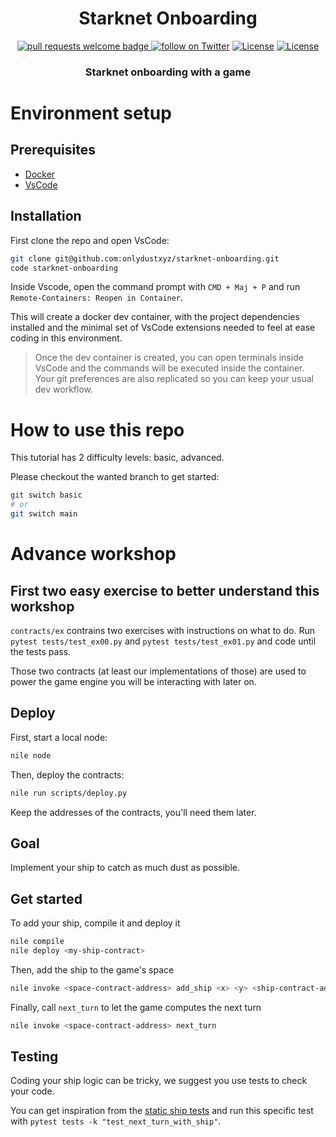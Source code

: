 <div align="center">
  <h1 align="center">Starknet Onboarding</h1>
  <p align="center">
    <a href="http://makeapullrequest.com">
      <img alt="pull requests welcome badge" src="https://img.shields.io/badge/PRs-welcome-brightgreen.svg?style=flat">
    </a>
    <a href="https://twitter.com/intent/follow?screen_name=Magicdust_gg">
        <img src="https://img.shields.io/twitter/follow/Magicdust_gg?style=social&logo=twitter"
            alt="follow on Twitter"></a>
    <a href="https://opensource.org/licenses/Apache-2.0"><img src="https://img.shields.io/badge/License-Apache%202.0-blue.svg"
            alt="License"></a>
    <a href=""><img src="https://img.shields.io/badge/semver-0.0.1-blue"
            alt="License"></a>            
  </p>
  
  <h3 align="center">Starknet onboarding with a game</h3>
</div>

# Environment setup

## Prerequisites

- [Docker](https://docs.docker.com/get-docker/)
- [VsCode](https://code.visualstudio.com/download)

## Installation

First clone the repo and open VsCode:

```bash
git clone git@github.com:onlydustxyz/starknet-onboarding.git
code starknet-onboarding
```

Inside Vscode, open the command prompt with `CMD + Maj + P` and run `Remote-Containers: Reopen in Container`.

This will create a docker dev container, with the project dependencies installed and the minimal set of VsCode extensions needed to feel at ease coding in this environment.

> Once the dev container is created, you can open terminals inside VsCode and the commands will be executed inside the container. Your git preferences are also replicated so you can keep your usual dev workflow.

# How to use this repo

This tutorial has 2 difficulty levels: basic, advanced.

Please checkout the wanted branch to get started:

```bash
git switch basic
# or
git switch main
```

# Advance workshop

## First two easy exercise to better understand this workshop

`contracts/ex` contrains two exercises with instructions on what to do.
Run `pytest tests/test_ex00.py` and `pytest tests/test_ex01.py` and code until the tests pass.

Those two contracts (at least our implementations of those) are used to power the game engine you will be interacting with later on.

## Deploy

First, start a local node:

```bash
nile node
```

Then, deploy the contracts:

```bash
nile run scripts/deploy.py
```

Keep the addresses of the contracts, you'll need them later.

## Goal

Implement your ship to catch as much dust as possible.

## Get started

To add your ship, compile it and deploy it

```bash
nile compile
nile deploy <my-ship-contract>
```

Then, add the ship to the game's space

```bash
nile invoke <space-contract-address> add_ship <x> <y> <ship-contract-address>
```

Finally, call `next_turn` to let the game computes the next turn

```bash
nile invoke <space-contract-address> next_turn
```

## Testing

Coding your ship logic can be tricky, we suggest you use tests to check your code.

You can get inspiration from the [static ship tests](https://github.com/onlydustxyz/starknet-onboarding/blob/main/tests/test_space.py#L188) and run this specific test with `pytest tests -k "test_next_turn_with_ship"`.
